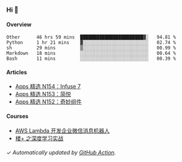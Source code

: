 ### Hi 👋

#### Overview

<!--START_SECTION:waka-->
```text
Other      46 hrs 59 mins  ███████████████████████▓░   94.81 % 
Python     1 hr 21 mins    ▓░░░░░░░░░░░░░░░░░░░░░░░░   02.74 % 
sh         29 mins         ▒░░░░░░░░░░░░░░░░░░░░░░░░   00.99 % 
Markdown   18 mins         ░░░░░░░░░░░░░░░░░░░░░░░░░   00.64 % 
Bash       11 mins         ░░░░░░░░░░░░░░░░░░░░░░░░░   00.39 % 
```
<!--END_SECTION:waka-->

#### Articles

<!-- BLOG:START -->
- [Apps 精选 N154：Infuse 7](https://huhuhang.com/post/product-hunt/product-hunt-n154)
- [Apps 精选 N153：简悦](https://huhuhang.com/post/product-hunt/product-hunt-n153)
- [Apps 精选 N152：奇妙组件](https://huhuhang.com/post/product-hunt/product-hunt-n152)
<!-- BLOG:END -->

#### Courses

<!-- SYL:START -->
- [AWS Lambda 开发企业微信消息机器人](https://lanqiao.cn/courses/2868)
- [楼+ 之深度学习实战](https://lanqiao.cn/courses/2617)
<!-- SYL:END -->

###### ✓ Automatically updated by [GitHub Action](https://github.com/huhuhang/huhuhang/actions).
